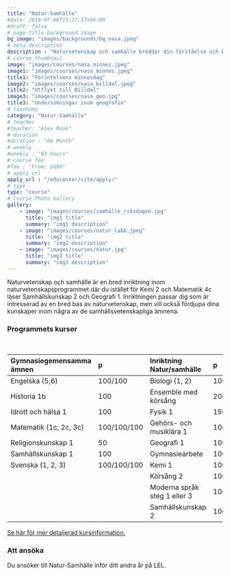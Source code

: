```yaml
---
title: "Natur-Samhälle"
#date: 2019-07-06T15:27:17+06:00
#draft: false
# page title background image
bg_image: "images/backgrounds/bg_nasa.jpeg"
# meta description
description : "Naturvetenskap och samhälle breddar din förståelse och bild av hur människa, samhälle och natur samspelar med varandra."
# course thumbnail
image: "images/courses/nasa_minnes.jpeg"
image1: "images/courses/nasa_minnes.jpeg"
title1: "Förintelsens minnesdag" 
image2: "images/courses/nasa_billdal.jpeg"
title2: "Utflykt till Billdal" 
image3: "images/courses/nasa_geo.jpg"
title3: "Undersökningar inom geografin" 
# taxonomy
category: "Natur-Samhälle"
# teacher
#teacher: "Alex Rook"
# duration
#duration : "06 Month"
# weekly
#weekly : "03 hours"
# course fee
#fee : "From: $699"
# apply url
apply_url : "/educenter/site/apply/"
# type
type: "course"
# Course Photo Gallery
gallery:
    - image: "images/courses/samhälle_riksdagen.jpg"
      title: "img1 title"
      summary: "img1 description"
    - image: "images/courses/natur_labb.jpeg"
      title: "img2 title"
      summary: "img2 description"
    - image: "images/courses/natur.jpg"
      title: "img3 title"
      summary: "img3 description"
---
```



Naturvetenskap och samhälle är en bred inriktning inom naturvetenskapsprogrammet där du istället för Kemi 2 och Matematik 4c läser Samhällskunskap 2 och Geografi 1. Inriktningen passar dig som är intresserad av en bred bas av naturvetenskap, men vill också fördjupa dina kunskaper inom några av de samhällsvetenskapliga ämnena. </p>
### Programmets kurser
<br/>

|Gymnasiegemensamma ämnen|p| Inriktning Natur/samhälle|p|Individuella val|p|
|:-|:-|:-|:-|:-|:-|
| Engelska (5,6)     |100/100    |Biologi (1, 2)              |100/100|Engelska 7|100|
|Historia 1b           |100        |Ensemble med körsång        |200    |Ensemble 2/Manskör/Tjejbarber/Spetskör|100|
|Idrott och hälsa 1    |100        |Fysik 1                     |150    |Fysik 2|100|
|Matematik (1c, 2c, 3c)|100/100/100|Gehörs- och musiklära 1     |100    |Gehörs- och musiklära 2|100|
|Religionskunskap 1    |50         |Geografi 1                  |100    |Idrott och hälsa 2|100|
|Samhällskunskap 1     |100        |Gymnasiearbete              |100    |Matematik 5|100|
|Svenska (1, 2, 3)     |100/100/100|Kemi   1                    |100    |Moderna språk steg 1 eller 3|100|
|                      |           |Körsång 2                   |100    |Moderna språk steg 4|100|
|                      |           |Moderna språk steg 1 eller 3|100    |Musikal/Estetisk kommunikation 1|100|
|                      |           |Samhällskunskap 2           |100    |             |   |

 [Se här för mer detaljerad kursinformation.](https://www.lel.nu/po%C3%A4ngplan-na-musik)
<br/>

### Att ansöka

Du ansöker till Natur-Samhälle inför ditt andra år på LEL. 


